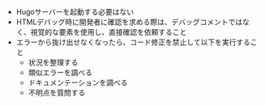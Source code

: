 - Hugoサーバーを起動する必要はない
- HTMLデバッグ時に開発者に確認を求める際は、デバッグコメントではなく、視覚的な要素を使用し、直接確認を依頼すること
- エラーから抜け出せなくなったら、コード修正を禁止して以下を実行すること
  - 状況を整理する
  - 類似エラーを調べる
  - ドキュメンテーションを調べる
  - 不明点を質問する